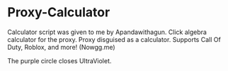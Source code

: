 # Proxy-Calculator
Calculator script was given to me by Apandawithagun. Click algebra calculator for the proxy.
Proxy disguised as a calculator. Supports Call Of Duty, Roblox, and more! (Nowgg.me)

The purple circle closes UltraViolet.
